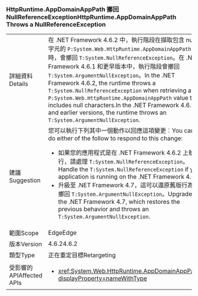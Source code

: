### <a name="httpruntimeappdomainapppath-throws-a-nullreferenceexception"></a><span data-ttu-id="7de2a-101">HttpRuntime.AppDomainAppPath 擲回 NullReferenceException</span><span class="sxs-lookup"><span data-stu-id="7de2a-101">HttpRuntime.AppDomainAppPath Throws a NullReferenceException</span></span>

|   |   |
|---|---|
|<span data-ttu-id="7de2a-102">詳細資料</span><span class="sxs-lookup"><span data-stu-id="7de2a-102">Details</span></span>|<span data-ttu-id="7de2a-103">在 .NET Framework 4.6.2 中，執行階段在擷取包含 null 字元的 <code>P:System.Web.HttpRuntime.AppDomainAppPath</code> 值時，會擲回 <code>T:System.NullReferenceException</code>。在 .NET Framework 4.6.1 和更早版本中，執行階段會擲回 <code>T:System.ArgumentNullException</code>。</span><span class="sxs-lookup"><span data-stu-id="7de2a-103">In the .NET Framework 4.6.2, the runtime throws a <code>T:System.NullReferenceException</code> when retrieving a <code>P:System.Web.HttpRuntime.AppDomainAppPath</code> value that includes null characters.In the .NET Framework 4.6.1 and earlier versions, the runtime throws an <code>T:System.ArgumentNullException</code>.</span></span>|
|<span data-ttu-id="7de2a-104">建議</span><span class="sxs-lookup"><span data-stu-id="7de2a-104">Suggestion</span></span>|<span data-ttu-id="7de2a-105">您可以執行下列其中一個動作以回應這項變更︰</span><span class="sxs-lookup"><span data-stu-id="7de2a-105">You can do either of the follow to respond to this change:</span></span><ul><li><span data-ttu-id="7de2a-106">如果您的應用程式是在 .NET Framework 4.6.2 上執行，請處理 <code>T:System.NullReferenceException</code>。</span><span class="sxs-lookup"><span data-stu-id="7de2a-106">Handle the <code>T:System.NullReferenceException</code> if you application is running on the .NET Framework 4.6.2.</span></span></li><li><span data-ttu-id="7de2a-107">升級至 .NET Framework 4.7，這可以還原舊版行為並擲回 <code>T:System.ArgumentNullException</code>。</span><span class="sxs-lookup"><span data-stu-id="7de2a-107">Upgrade to the .NET Framework 4.7, which restores the previous behavior and throws an <code>T:System.ArgumentNullException</code>.</span></span></li></ul>|
|<span data-ttu-id="7de2a-108">範圍</span><span class="sxs-lookup"><span data-stu-id="7de2a-108">Scope</span></span>|<span data-ttu-id="7de2a-109">Edge</span><span class="sxs-lookup"><span data-stu-id="7de2a-109">Edge</span></span>|
|<span data-ttu-id="7de2a-110">版本</span><span class="sxs-lookup"><span data-stu-id="7de2a-110">Version</span></span>|<span data-ttu-id="7de2a-111">4.6.2</span><span class="sxs-lookup"><span data-stu-id="7de2a-111">4.6.2</span></span>|
|<span data-ttu-id="7de2a-112">類型</span><span class="sxs-lookup"><span data-stu-id="7de2a-112">Type</span></span>|<span data-ttu-id="7de2a-113">正在重定目標</span><span class="sxs-lookup"><span data-stu-id="7de2a-113">Retargeting</span></span>|
|<span data-ttu-id="7de2a-114">受影響的 API</span><span class="sxs-lookup"><span data-stu-id="7de2a-114">Affected APIs</span></span>|<ul><li><xref:System.Web.HttpRuntime.AppDomainAppPath?displayProperty=nameWithType></li></ul>|

